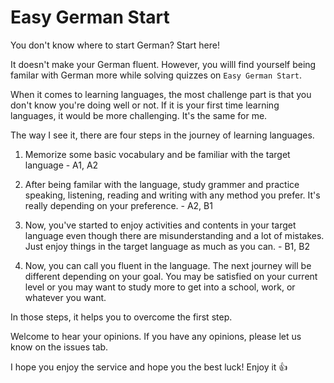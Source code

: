 # Easy German Start

You don't know where to start German? Start here!

It doesn't make your German fluent. However, you willl find yourself being familar with German more while solving quizzes on `Easy German Start`.

When it comes to learning languages, the most challenge part is that you don't know you're doing well or not. If it is your first time learning languages, it would be more challenging. It's the same for me.

The way I see it, there are four steps in the journey of learning languages.

1. Memorize some basic vocabulary and be familiar with the target language - A1, A2

2. After being familar with the language, study grammer and practice speaking, listening, reading and writing with any method you prefer. It's really depending on your preference. - A2, B1

3. Now, you've started to enjoy activities and contents in your target language even though there are misunderstanding and a lot of mistakes. Just enjoy things in the target language as much as you can. - B1, B2

4. Now, you can call you fluent in the language. The next journey will be different depending on your goal. You may be satisfied on your current level or you may want to study more to get into a school, work, or whatever you want.

In those steps, it helps you to overcome the first step.

Welcome to hear your opinions. If you have any opinions, please let us know on the issues tab.

I hope you enjoy the service and hope you the best luck! Enjoy it 👍
